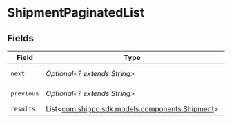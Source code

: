 # ShipmentPaginatedList


## Fields

| Field                                                                                  | Type                                                                                   | Required                                                                               | Description                                                                            | Example                                                                                |
| -------------------------------------------------------------------------------------- | -------------------------------------------------------------------------------------- | -------------------------------------------------------------------------------------- | -------------------------------------------------------------------------------------- | -------------------------------------------------------------------------------------- |
| `next`                                                                                 | *Optional<? extends String>*                                                           | :heavy_minus_sign:                                                                     | N/A                                                                                    | baseurl?page=3&results=10                                                              |
| `previous`                                                                             | *Optional<? extends String>*                                                           | :heavy_minus_sign:                                                                     | N/A                                                                                    | baseurl?page=1&results=10                                                              |
| `results`                                                                              | List<[com.shippo.sdk.models.components.Shipment](../../models/components/Shipment.md)> | :heavy_minus_sign:                                                                     | N/A                                                                                    |                                                                                        |